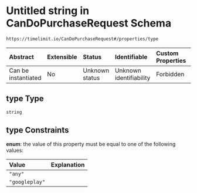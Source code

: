# Untitled string in CanDoPurchaseRequest Schema

```txt
https://timelimit.io/CanDoPurchaseRequest#/properties/type
```



| Abstract            | Extensible | Status         | Identifiable            | Custom Properties | Additional Properties | Access Restrictions | Defined In                                                                                   |
| :------------------ | :--------- | :------------- | :---------------------- | :---------------- | :-------------------- | :------------------ | :------------------------------------------------------------------------------------------- |
| Can be instantiated | No         | Unknown status | Unknown identifiability | Forbidden         | Allowed               | none                | [CanDoPurchaseRequest.schema.json*](CanDoPurchaseRequest.schema.json "open original schema") |

## type Type

`string`

## type Constraints

**enum**: the value of this property must be equal to one of the following values:

| Value          | Explanation |
| :------------- | :---------- |
| `"any"`        |             |
| `"googleplay"` |             |
